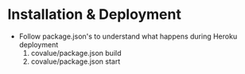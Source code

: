 # Installation & Deployment
- Follow package.json's to understand what happens during Heroku deployment
  1) covalue/package.json build
  2) covalue/package.json start

